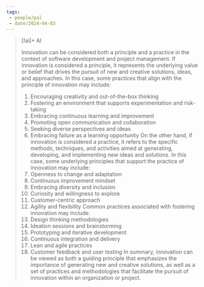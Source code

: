 ```yaml
---
tags:
 - people/pal
 - date/2024-04-03
---
```



> [!ai]+ AI
>
> Innovation can be considered both a principle and a practice in the context of software development and project management.
> If innovation is considered a principle, it represents the underlying value or belief that drives the pursuit of new and creative solutions, ideas, and approaches. In this case, some practices that align with the principle of innovation may include:
> 1. Encouraging creativity and out-of-the-box thinking
> 2. Fostering an environment that supports experimentation and risk-taking
> 3. Embracing continuous learning and improvement
> 4. Promoting open communication and collaboration
> 5. Seeking diverse perspectives and ideas
> 6. Embracing failure as a learning opportunity
> On the other hand, if innovation is considered a practice, it refers to the specific methods, techniques, and activities aimed at generating, developing, and implementing new ideas and solutions. In this case, some underlying principles that support the practice of innovation may include:
> 1. Openness to change and adaptation
> 2. Continuous improvement mindset
> 3. Embracing diversity and inclusion
> 4. Curiosity and willingness to explore
> 5. Customer-centric approach
> 6. Agility and flexibility
> Common practices associated with fostering innovation may include:
> 1. Design thinking methodologies
> 2. Ideation sessions and brainstorming
> 3. Prototyping and iterative development
> 4. Continuous integration and delivery
> 5. Lean and agile practices
> 6. Customer feedback and user testing
> In summary, innovation can be viewed as both a guiding principle that emphasizes the importance of generating new and creative solutions, as well as a set of practices and methodologies that facilitate the pursuit of innovation within an organization or project.

